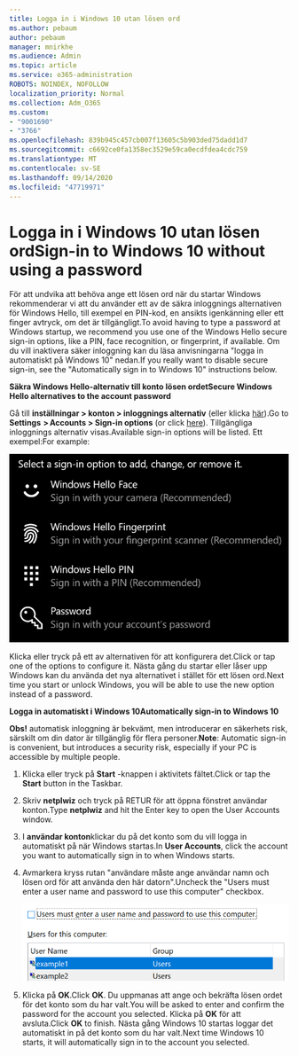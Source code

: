```yaml
---
title: Logga in i Windows 10 utan lösen ord
ms.author: pebaum
author: pebaum
manager: mnirkhe
ms.audience: Admin
ms.topic: article
ms.service: o365-administration
ROBOTS: NOINDEX, NOFOLLOW
localization_priority: Normal
ms.collection: Adm_O365
ms.custom:
- "9001690"
- "3766"
ms.openlocfilehash: 839b945c457cb007f13605c5b903ded75dadd1d7
ms.sourcegitcommit: c6692ce0fa1358ec3529e59ca0ecdfdea4cdc759
ms.translationtype: MT
ms.contentlocale: sv-SE
ms.lasthandoff: 09/14/2020
ms.locfileid: "47719971"
---
```

# <a name="sign-in-to-windows-10-without-using-a-password"></a><span data-ttu-id="9fbc6-102">Logga in i Windows 10 utan lösen ord</span><span class="sxs-lookup"><span data-stu-id="9fbc6-102">Sign-in to Windows 10 without using a password</span></span>

<span data-ttu-id="9fbc6-103">För att undvika att behöva ange ett lösen ord när du startar Windows rekommenderar vi att du använder ett av de säkra inloggnings alternativen för Windows Hello, till exempel en PIN-kod, en ansikts igenkänning eller ett finger avtryck, om det är tillgängligt.</span><span class="sxs-lookup"><span data-stu-id="9fbc6-103">To avoid having to type a password at Windows startup, we recommend you use one of the Windows Hello secure sign-in options, like a PIN, face recognition, or fingerprint, if available.</span></span> <span data-ttu-id="9fbc6-104">Om du vill inaktivera säker inloggning kan du läsa anvisningarna "logga in automatiskt på Windows 10" nedan.</span><span class="sxs-lookup"><span data-stu-id="9fbc6-104">If you really want to disable secure sign-in, see the "Automatically sign in to Windows 10" instructions below.</span></span>

<span data-ttu-id="9fbc6-105">**Säkra Windows Hello-alternativ till konto lösen ordet**</span><span class="sxs-lookup"><span data-stu-id="9fbc6-105">**Secure Windows Hello alternatives to the account password**</span></span>

<span data-ttu-id="9fbc6-106">Gå till **inställningar > konton > inloggnings alternativ** (eller klicka [här](ms-settings:signinoptions?activationSource=GetHelp)).</span><span class="sxs-lookup"><span data-stu-id="9fbc6-106">Go to **Settings  > Accounts > Sign-in options** (or click [here](ms-settings:signinoptions?activationSource=GetHelp)).</span></span> <span data-ttu-id="9fbc6-107">Tillgängliga inloggnings alternativ visas.</span><span class="sxs-lookup"><span data-stu-id="9fbc6-107">Available sign-in options will be listed.</span></span> <span data-ttu-id="9fbc6-108">Ett exempel:</span><span class="sxs-lookup"><span data-stu-id="9fbc6-108">For example:</span></span>

![Inloggnings alternativ.](media/sign-in-options.png)

<span data-ttu-id="9fbc6-110">Klicka eller tryck på ett av alternativen för att konfigurera det.</span><span class="sxs-lookup"><span data-stu-id="9fbc6-110">Click or tap one of the options to configure it.</span></span> <span data-ttu-id="9fbc6-111">Nästa gång du startar eller låser upp Windows kan du använda det nya alternativet i stället för ett lösen ord.</span><span class="sxs-lookup"><span data-stu-id="9fbc6-111">Next time you start or unlock Windows, you will be able to use the new option instead of a password.</span></span> 

<span data-ttu-id="9fbc6-112">**Logga in automatiskt i Windows 10**</span><span class="sxs-lookup"><span data-stu-id="9fbc6-112">**Automatically sign-in to Windows 10**</span></span>

<span data-ttu-id="9fbc6-113">**Obs!** automatisk inloggning är bekvämt, men introducerar en säkerhets risk, särskilt om din dator är tillgänglig för flera personer.</span><span class="sxs-lookup"><span data-stu-id="9fbc6-113">**Note**: Automatic sign-in is convenient, but introduces a security risk, especially if your PC is accessible by multiple people.</span></span> 

1. <span data-ttu-id="9fbc6-114">Klicka eller tryck på **Start** -knappen i aktivitets fältet.</span><span class="sxs-lookup"><span data-stu-id="9fbc6-114">Click or tap the **Start** button in the Taskbar.</span></span>

2. <span data-ttu-id="9fbc6-115">Skriv **netplwiz** och tryck på RETUR för att öppna fönstret användar konton.</span><span class="sxs-lookup"><span data-stu-id="9fbc6-115">Type **netplwiz** and hit the Enter key to open the User Accounts window.</span></span>

3. <span data-ttu-id="9fbc6-116">I **användar konton**klickar du på det konto som du vill logga in automatiskt på när Windows startas.</span><span class="sxs-lookup"><span data-stu-id="9fbc6-116">In **User Accounts**, click the account you want to automatically sign in to when Windows starts.</span></span>

4. <span data-ttu-id="9fbc6-117">Avmarkera kryss rutan "användare måste ange användar namn och lösen ord för att använda den här datorn".</span><span class="sxs-lookup"><span data-stu-id="9fbc6-117">Uncheck the "Users must enter a user name and password to use this computer" checkbox.</span></span>

    ![Användare måste ange ett användar namn och lösen ord.](media/users-must-enter-username.png)

5. <span data-ttu-id="9fbc6-119">Klicka på **OK**.</span><span class="sxs-lookup"><span data-stu-id="9fbc6-119">Click **OK**.</span></span> <span data-ttu-id="9fbc6-120">Du uppmanas att ange och bekräfta lösen ordet för det konto som du har valt.</span><span class="sxs-lookup"><span data-stu-id="9fbc6-120">You will be asked to enter and confirm the password for the account you selected.</span></span> <span data-ttu-id="9fbc6-121">Klicka på **OK** för att avsluta.</span><span class="sxs-lookup"><span data-stu-id="9fbc6-121">Click **OK** to finish.</span></span> <span data-ttu-id="9fbc6-122">Nästa gång Windows 10 startas loggar det automatiskt in på det konto som du har valt.</span><span class="sxs-lookup"><span data-stu-id="9fbc6-122">Next time Windows 10 starts, it will automatically sign in to the account you selected.</span></span>
